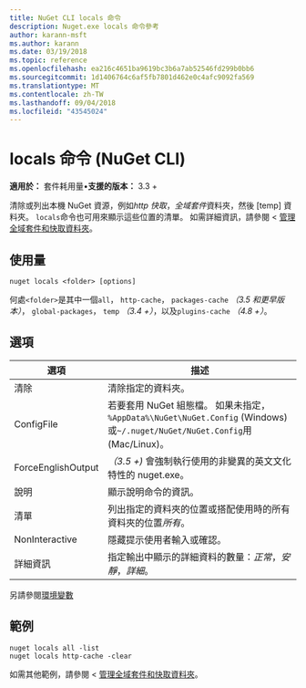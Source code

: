 ```yaml
---
title: NuGet CLI locals 命令
description: Nuget.exe locals 命令參考
author: karann-msft
ms.author: karann
ms.date: 03/19/2018
ms.topic: reference
ms.openlocfilehash: ea216c4651ba9619bc3b6a7ab52546fd299b0bb6
ms.sourcegitcommit: 1d1406764c6af5fb7801d462e0c4afc9092fa569
ms.translationtype: MT
ms.contentlocale: zh-TW
ms.lasthandoff: 09/04/2018
ms.locfileid: "43545024"
---
```

# <a name="locals-command-nuget-cli"></a>locals 命令 (NuGet CLI)

**適用於：** 套件耗用量&bullet;**支援的版本：** 3.3 +

清除或列出本機 NuGet 資源，例如*http 快取*，*全域套件*資料夾，然後 [temp] 資料夾。 `locals`命令也可用來顯示這些位置的清單。 如需詳細資訊，請參閱 <<c0> [ 管理全域套件和快取資料夾](../consume-packages/managing-the-global-packages-and-cache-folders.md)。

## <a name="usage"></a>使用量

```cli
nuget locals <folder> [options]
```

何處`<folder>`是其中一個`all`， `http-cache`， `packages-cache` *（3.5 和更早版本）*， `global-packages`， `temp` *（3.4 +）*，以及`plugins-cache` *（4.8 +）*。

## <a name="options"></a>選項

| 選項 | 描述 |
| --- | --- |
| 清除 | 清除指定的資料夾。 |
| ConfigFile | 若要套用 NuGet 組態檔。 如果未指定， `%AppData%\NuGet\NuGet.Config` (Windows) 或`~/.nuget/NuGet/NuGet.Config`用 (Mac/Linux)。|
| ForceEnglishOutput | *（3.5 +)* 會強制執行使用的非變異的英文文化特性的 nuget.exe。 |
| 說明 | 顯示說明命令的資訊。 |
| 清單 | 列出指定的資料夾的位置或搭配使用時的所有資料夾的位置*所有*。 |
| NonInteractive | 隱藏提示使用者輸入或確認。 |
| 詳細資訊 | 指定輸出中顯示的詳細資料的數量：*正常*，*安靜*，*詳細*。 |

另請參閱[環境變數](cli-ref-environment-variables.md)

## <a name="examples"></a>範例

```cli
nuget locals all -list
nuget locals http-cache -clear
```

如需其他範例，請參閱 <<c0> [ 管理全域套件和快取資料夾](../consume-packages/managing-the-global-packages-and-cache-folders.md)。
